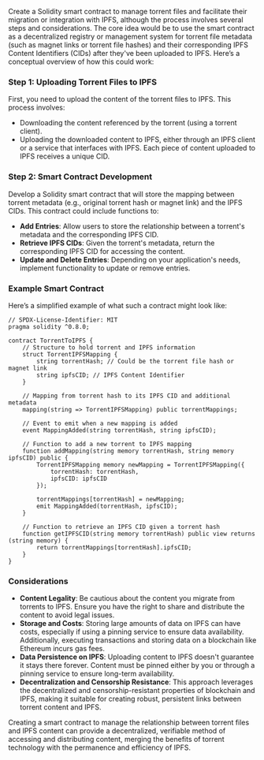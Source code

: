 Create a Solidity smart contract to manage torrent files and facilitate their migration or integration with IPFS, although the process involves several steps and considerations. The core idea would be to use the smart contract as a decentralized registry or management system for torrent file metadata (such as magnet links or torrent file hashes) and their corresponding IPFS Content Identifiers (CIDs) after they've been uploaded to IPFS. Here’s a conceptual overview of how this could work:

### Step 1: Uploading Torrent Files to IPFS
First, you need to upload the content of the torrent files to IPFS. This process involves:
- Downloading the content referenced by the torrent (using a torrent client).
- Uploading the downloaded content to IPFS, either through an IPFS client or a service that interfaces with IPFS. Each piece of content uploaded to IPFS receives a unique CID.

### Step 2: Smart Contract Development
Develop a Solidity smart contract that will store the mapping between torrent metadata (e.g., original torrent hash or magnet link) and the IPFS CIDs. This contract could include functions to:
- **Add Entries**: Allow users to store the relationship between a torrent's metadata and the corresponding IPFS CID.
- **Retrieve IPFS CIDs**: Given the torrent's metadata, return the corresponding IPFS CID for accessing the content.
- **Update and Delete Entries**: Depending on your application's needs, implement functionality to update or remove entries.

### Example Smart Contract
Here’s a simplified example of what such a contract might look like:

```solidity
// SPDX-License-Identifier: MIT
pragma solidity ^0.8.0;

contract TorrentToIPFS {
    // Structure to hold torrent and IPFS information
    struct TorrentIPFSMapping {
        string torrentHash; // Could be the torrent file hash or magnet link
        string ipfsCID; // IPFS Content Identifier
    }

    // Mapping from torrent hash to its IPFS CID and additional metadata
    mapping(string => TorrentIPFSMapping) public torrentMappings;

    // Event to emit when a new mapping is added
    event MappingAdded(string torrentHash, string ipfsCID);

    // Function to add a new torrent to IPFS mapping
    function addMapping(string memory torrentHash, string memory ipfsCID) public {
        TorrentIPFSMapping memory newMapping = TorrentIPFSMapping({
            torrentHash: torrentHash,
            ipfsCID: ipfsCID
        });

        torrentMappings[torrentHash] = newMapping;
        emit MappingAdded(torrentHash, ipfsCID);
    }

    // Function to retrieve an IPFS CID given a torrent hash
    function getIPFSCID(string memory torrentHash) public view returns (string memory) {
        return torrentMappings[torrentHash].ipfsCID;
    }
}
```

### Considerations
- **Content Legality**: Be cautious about the content you migrate from torrents to IPFS. Ensure you have the right to share and distribute the content to avoid legal issues.
- **Storage and Costs**: Storing large amounts of data on IPFS can have costs, especially if using a pinning service to ensure data availability. Additionally, executing transactions and storing data on a blockchain like Ethereum incurs gas fees.
- **Data Persistence on IPFS**: Uploading content to IPFS doesn't guarantee it stays there forever. Content must be pinned either by you or through a pinning service to ensure long-term availability.
- **Decentralization and Censorship Resistance**: This approach leverages the decentralized and censorship-resistant properties of blockchain and IPFS, making it suitable for creating robust, persistent links between torrent content and IPFS.

Creating a smart contract to manage the relationship between torrent files and IPFS content can provide a decentralized, verifiable method of accessing and distributing content, merging the benefits of torrent technology with the permanence and efficiency of IPFS.
